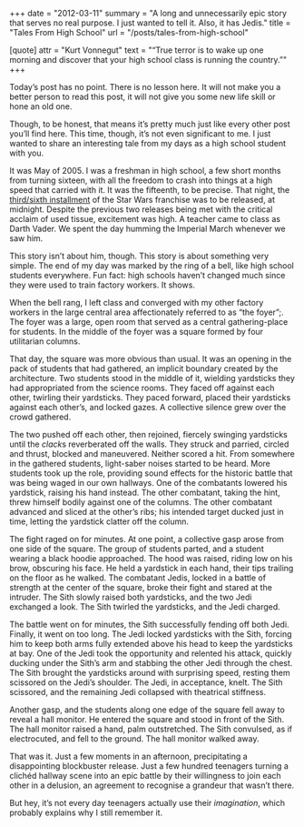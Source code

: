 +++
date = "2012-03-11"
summary = "A long and unnecessarily epic story that serves no real purpose. I just wanted to tell it. Also, it has Jedis."
title = "Tales From High School"
url = "/posts/tales-from-high-school"

[quote]
attr = "Kurt Vonnegut"
text = "“True terror is to wake up one morning and discover that your high school class is running the country.”"
+++

Today’s post has no point. There is no lesson here. It will not make 
you a better person to read this post, it will not give you some new 
life skill or hone an old one.

Though, to be honest, that means it’s pretty much just like every other 
post you’ll find here. This time, though, it’s not even significant to 
me. I just wanted to share an interesting tale from my days as a high 
school student with you.

It was May of 2005. I was a freshman in high school, a few short months 
from turning sixteen, with all the freedom to crash into things at a 
high speed that carried with it. It was the fifteenth, to be precise. 
That night, the [third/sixth installment](http://en.wikipedia.org/wiki/Star_Wars_Episode_III:_Revenge_of_the_Sith) 
of the Star Wars franchise was to be released, at midnight. Despite the 
previous two releases being met with the critical acclaim of used tissue, 
excitement was high. A teacher came to class as Darth Vader. We spent the 
day humming the Imperial March whenever we saw him.

This story isn’t about him, though. This story is about something very 
simple. The end of my day was marked by the ring of a bell, like high 
school students everywhere. Fun fact: high schools haven’t changed much 
since they were used to train factory workers. It shows.

When the bell rang, I left class and converged with my other factory 
workers in the large central area affectionately referred to as 
“the foyer”;. The foyer was a large, open room that served as 
a central gathering-place for students. In the middle of the foyer was 
a square formed by four utilitarian columns.

That day, the square was more obvious than usual. It was an opening 
in the pack of students that had gathered, an implicit boundary created 
by the architecture. Two students stood in the middle of it, wielding 
yardsticks they had appropriated from the science rooms. They faced off 
against each other, twirling their yardsticks. They paced forward, 
placed their yardsticks against each other’s, and locked gazes. A 
collective silence grew over the crowd gathered.

The two pushed off each other, then rejoined, fiercely swinging 
yardsticks until the *clack*s reverberated off the walls. They struck 
and parried, circled and thrust, blocked and maneuvered. Neither scored 
a hit. From somewhere in the gathered students, light-saber noises started 
to be heard. More students took up the role, providing sound effects for 
the historic battle that was being waged in our own hallways. One of the 
combatants lowered his yardstick, raising his hand instead. The other 
combatant, taking the hint, threw himself bodily against one of the columns. 
The other combatant advanced and sliced at the other’s ribs; his intended 
target ducked just in time, letting the yardstick clatter off the column. 

The fight raged on for minutes. At one point, a collective gasp arose 
from one side of the square. The group of students parted, and a student 
wearing a black hoodie approached. The hood was raised, riding low on his 
brow, obscuring his face. He held a yardstick in each hand, their tips 
trailing on the floor as he walked. The combatant Jedis, locked in a 
battle of strength at the center of the square, broke their fight and 
stared at the intruder. The Sith slowly raised both yardsticks, and the 
two Jedi exchanged a look. The Sith twirled the yardsticks, and the Jedi 
charged.

The battle went on for minutes, the Sith successfully fending off both 
Jedi. Finally, it went on too long. The Jedi locked yardsticks with the 
Sith, forcing him to keep both arms fully extended above his head to 
keep the yardsticks at bay. One of the Jedi took the opportunity and 
relented his attack, quickly ducking under the Sith’s arm and stabbing 
the other Jedi through the chest. The Sith brought the yardsticks around 
with surprising speed, resting them scissored on the Jedi’s shoulder. 
The Jedi, in acceptance, knelt. The Sith scissored, and the remaining 
Jedi collapsed with theatrical stiffness.

Another gasp, and the students along one edge of the square fell away 
to reveal a hall monitor. He entered the square and stood in front of 
the Sith. The hall monitor raised a hand, palm outstretched. The Sith 
convulsed, as if electrocuted, and fell to the ground. The hall monitor 
walked away.

That was it. Just a few moments in an afternoon, precipitating a 
disappointing blockbuster release. Just a few hundred teenagers 
turning a clichéd hallway scene into an epic battle by their 
willingness to join each other in a delusion, an agreement to 
recognise a grandeur that wasn’t there.

But hey, it’s not every day teenagers actually use their *imagination*, 
which probably explains why I still remember it.
